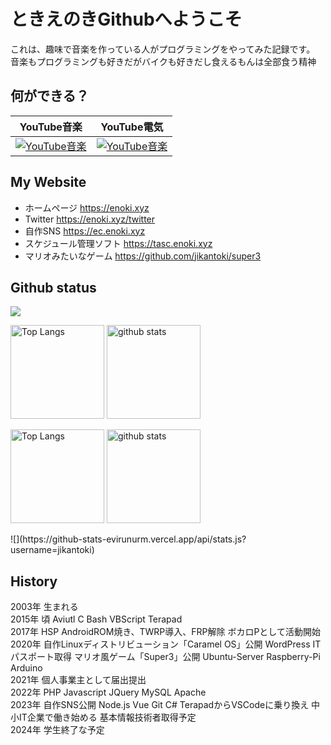 # ときえのきGithubへようこそ
これは、趣味で音楽を作っている人がプログラミングをやってみた記録です。
音楽もプログラミングも好きだがバイクも好きだし食えるもんは全部食う精神

## 何ができる？
| YouTube音楽 | YouTube電気 |
|---|---|
| [![YouTube音楽](http://img.youtube.com/vi/MnpR0V_jJj8/0.jpg)](https://www.youtube.com/watch?v=MnpR0V_jJj8) | [![YouTube音楽](http://img.youtube.com/vi/jTjxiQ4HtVw/0.jpg)](https://www.youtube.com/watch?v=jTjxiQ4HtVw) |

## My Website
* ホームページ https://enoki.xyz
* Twitter https://enoki.xyz/twitter
* 自作SNS https://ec.enoki.xyz
* スケジュール管理ソフト https://tasc.enoki.xyz
* マリオみたいなゲーム https://github.com/jikantoki/super3

## Github status
![](http://github-profile-summary-cards.vercel.app/api/cards/profile-details?username=jikantoki&theme=dark)  
<p align="left"> 
  <img alt="Top Langs" height="150px" src="http://github-profile-summary-cards.vercel.app/api/cards/repos-per-language?username=jikantoki&theme=dark" />
  <img alt="github stats" height="150px" src="http://github-profile-summary-cards.vercel.app/api/cards/most-commit-language?username=jikantoki&theme=dark" />
</p>
<p align="left"> 
  <img alt="Top Langs" height="150px" src="https://github-readme-stats.vercel.app/api/top-langs/?username=jikantoki&layout=compact&show_icons=true&theme=onedark" />
  <img alt="github stats" height="150px" src="https://github-readme-stats.vercel.app/api?username=jikantoki&theme=onedark&show_icons=ture" />
</p>
![](https://github-stats-evirunurm.vercel.app/api/stats.js?username=jikantoki)  

## History
2003年 生まれる  
2015年 頃 Aviutl C Bash VBScript Terapad  
2017年 HSP AndroidROM焼き、TWRP導入、FRP解除 ボカロPとして活動開始  
2020年 自作Linuxディストリビューション「Caramel OS」公開 WordPress ITパスポート取得 マリオ風ゲーム「Super3」公開 Ubuntu-Server Raspberry-Pi Arduino  
2021年 個人事業主として届出提出  
2022年 PHP Javascript JQuery MySQL Apache  
2023年 自作SNS公開 Node.js Vue Git C# TerapadからVSCodeに乗り換え 中小IT企業で働き始める 基本情報技術者取得予定  
2024年 学生終了な予定
